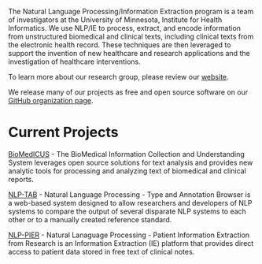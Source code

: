 The Natural Language Processing/Information Extraction program is a team of investigators at the University of Minnesota, Institute for Health Informatics. We use NLP/IE to process, extract, and encode information from unstructured biomedical and clinical texts, including clinical texts from the electronic health record. These techniques are then leveraged to support the invention of new healthcare and research applications and the investigation of healthcare interventions.

To learn more about our research group, please review our [website](http://bmhi.umn.edu/ihi/research/nlpie).

We release many of our projects as free and open source software on our [GitHub organization page](https://github.com/nlpie).

# Current Projects

[BioMedICUS](https://nlpie.github.io/biomedicus) - The BioMedical Information Collection and Understanding System leverages open source solutions for text analysis and provides new analytic tools for processing and analyzing text of biomedical and clinical reports.

[NLP-TAB](https://nlpie.github.io/nlptab) - Natural Language Processing - Type and Annotation Browser is a web-based system designed to allow researchers and developers of NLP systems to compare the output of several disparate NLP systems to each other or to a manually created reference standard.

[NLP-PIER](http://athena.ahc.umn.edu/pier) - Natural Lanaguage Processing - Patient Information Extraction from Research is an Information Extraction (IE) platform that provides direct access to patient data stored in free text of clinical notes.
